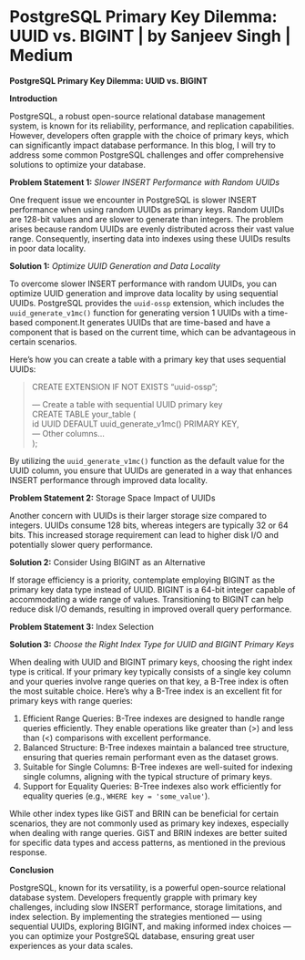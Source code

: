 # PostgreSQL Primary Key Dilemma: UUID vs. BIGINT | by Sanjeev Singh | Medium
**PostgreSQL Primary Key Dilemma: UUID vs. BIGINT**

**Introduction**

PostgreSQL, a robust open-source relational database management system, is known for its reliability, performance, and replication capabilities. However, developers often grapple with the choice of primary keys, which can significantly impact database performance. In this blog, I will try to address some common PostgreSQL challenges and offer comprehensive solutions to optimize your database.

**Problem Statement 1:** _Slower INSERT Performance with Random UUIDs_

One frequent issue we encounter in PostgreSQL is slower INSERT performance when using random UUIDs as primary keys. Random UUIDs are 128-bit values and are slower to generate than integers. The problem arises because random UUIDs are evenly distributed across their vast value range. Consequently, inserting data into indexes using these UUIDs results in poor data locality.

**Solution 1:** _Optimize UUID Generation and Data Locality_

To overcome slower INSERT performance with random UUIDs, you can optimize UUID generation and improve data locality by using sequential UUIDs. PostgreSQL provides the `uuid-ossp` extension, which includes the `uuid_generate_v1mc()` function for generating version 1 UUIDs with a time-based component.It generates UUIDs that are time-based and have a component that is based on the current time, which can be advantageous in certain scenarios.

Here’s how you can create a table with a primary key that uses sequential UUIDs:

> CREATE EXTENSION IF NOT EXISTS “uuid-ossp”;
> 
> — Create a table with sequential UUID primary key  
> CREATE TABLE your\_table (  
> id UUID DEFAULT uuid\_generate\_v1mc() PRIMARY KEY,  
> — Other columns…  
> );

By utilizing the `uuid_generate_v1mc()` function as the default value for the UUID column, you ensure that UUIDs are generated in a way that enhances INSERT performance through improved data locality.

**Problem Statement 2:** Storage Space Impact of UUIDs

Another concern with UUIDs is their larger storage size compared to integers. UUIDs consume 128 bits, whereas integers are typically 32 or 64 bits. This increased storage requirement can lead to higher disk I/O and potentially slower query performance.

**Solution 2:** Consider Using BIGINT as an Alternative

If storage efficiency is a priority, contemplate employing BIGINT as the primary key data type instead of UUID. BIGINT is a 64-bit integer capable of accommodating a wide range of values. Transitioning to BIGINT can help reduce disk I/O demands, resulting in improved overall query performance.

**Problem Statement 3:** Index Selection

**Solution 3:** _Choose the Right Index Type for UUID and BIGINT Primary Keys_

When dealing with UUID and BIGINT primary keys, choosing the right index type is critical. If your primary key typically consists of a single key column and your queries involve range queries on that key, a B-Tree index is often the most suitable choice. Here’s why a B-Tree index is an excellent fit for primary keys with range queries:

1.  Efficient Range Queries: B-Tree indexes are designed to handle range queries efficiently. They enable operations like greater than (>) and less than (<) comparisons with excellent performance.
2.  Balanced Structure: B-Tree indexes maintain a balanced tree structure, ensuring that queries remain performant even as the dataset grows.
3.  Suitable for Single Columns: B-Tree indexes are well-suited for indexing single columns, aligning with the typical structure of primary keys.
4.  Support for Equality Queries: B-Tree indexes also work efficiently for equality queries (e.g., `WHERE key = 'some_value'`).

While other index types like GiST and BRIN can be beneficial for certain scenarios, they are not commonly used as primary key indexes, especially when dealing with range queries. GiST and BRIN indexes are better suited for specific data types and access patterns, as mentioned in the previous response.

**Conclusion**

PostgreSQL, known for its versatility, is a powerful open-source relational database system. Developers frequently grapple with primary key challenges, including slow INSERT performance, storage limitations, and index selection. By implementing the strategies mentioned — using sequential UUIDs, exploring BIGINT, and making informed index choices — you can optimize your PostgreSQL database, ensuring great user experiences as your data scales.